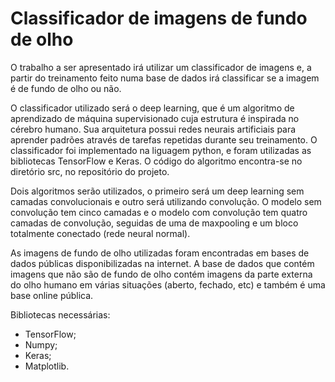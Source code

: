 # Classificador de imagens de fundo de olho

O trabalho a ser apresentado irá utilizar um classificador de imagens e, a partir do treinamento feito numa base de dados irá classificar se a imagem é de fundo de olho ou não. 

O classificador utilizado será o deep learning, que é um algoritmo de aprendizado de máquina supervisionado cuja estrutura é inspirada no cérebro humano. Sua arquitetura possui redes neurais artificiais para aprender padrões através de tarefas repetidas durante seu treinamento. O classificador foi implementado na liguagem python, e foram utilizadas as bibliotecas TensorFlow e Keras. O código do algoritmo encontra-se no diretório src, no repositório do projeto.

Dois algoritmos serão utilizados, o primeiro será um deep learning sem camadas convolucionais e outro será utilizando convolução. O modelo sem convolução tem cinco camadas e o modelo com convolução tem quatro camadas de convolução, seguidas de uma de maxpooling e um bloco totalmente conectado (rede neural normal).

As imagens de fundo de olho utilizadas foram encontradas em bases de dados públicas disponibilizadas na internet. A base de dados que contém imagens que não são de fundo de olho contém imagens da parte externa do olho humano em várias situações (aberto, fechado, etc) e também é uma base online pública.

Bibliotecas necessárias:
  * TensorFlow;  
  * Numpy;
  * Keras;
  * Matplotlib.

